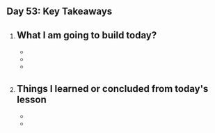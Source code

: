 ## Day 53: Key Takeaways

1. **What I am going to build today?**  
   - 
   - 
   - 
   - 

2. **Things I learned or concluded from today's lesson**  
   - 
   - 
   -